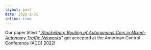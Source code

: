 ```yaml
---
layout: post
date: 2022-1-31
inline: true
---
```


Our paper titled _“<a href="https://arxiv.org/pdf/2204.10457.pdf"> Stackelberg Routing of Autonomous Cars in Mixed-Autonomy Traffic Networks</a>”_ got accepted at the American Control Conference (ACC) 2022!


